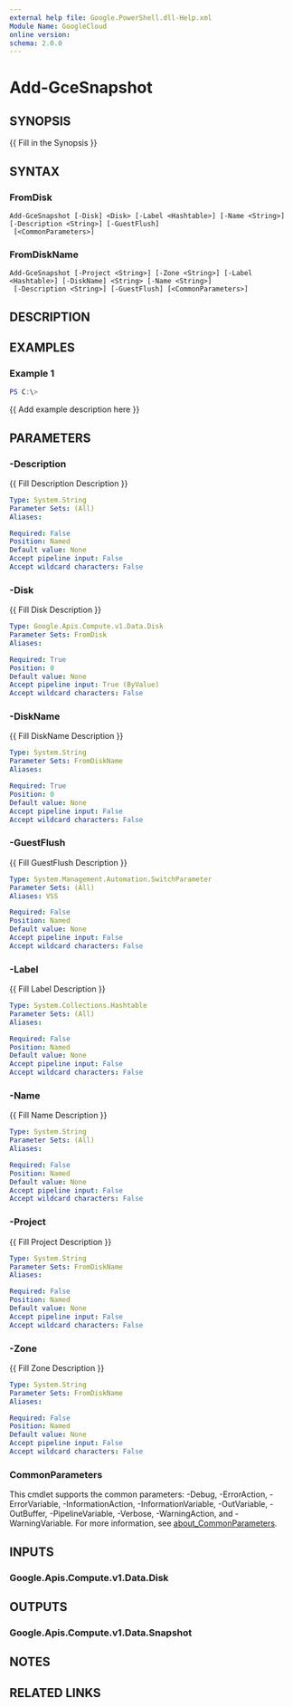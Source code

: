 ```yaml
---
external help file: Google.PowerShell.dll-Help.xml
Module Name: GoogleCloud
online version:
schema: 2.0.0
---
```


# Add-GceSnapshot

## SYNOPSIS
{{ Fill in the Synopsis }}

## SYNTAX

### FromDisk
```
Add-GceSnapshot [-Disk] <Disk> [-Label <Hashtable>] [-Name <String>] [-Description <String>] [-GuestFlush]
 [<CommonParameters>]
```

### FromDiskName
```
Add-GceSnapshot [-Project <String>] [-Zone <String>] [-Label <Hashtable>] [-DiskName] <String> [-Name <String>]
 [-Description <String>] [-GuestFlush] [<CommonParameters>]
```

## DESCRIPTION


## EXAMPLES

### Example 1
```powershell
PS C:\> 
```

{{ Add example description here }}

## PARAMETERS

### -Description
{{ Fill Description Description }}

```yaml
Type: System.String
Parameter Sets: (All)
Aliases:

Required: False
Position: Named
Default value: None
Accept pipeline input: False
Accept wildcard characters: False
```

### -Disk
{{ Fill Disk Description }}

```yaml
Type: Google.Apis.Compute.v1.Data.Disk
Parameter Sets: FromDisk
Aliases:

Required: True
Position: 0
Default value: None
Accept pipeline input: True (ByValue)
Accept wildcard characters: False
```

### -DiskName
{{ Fill DiskName Description }}

```yaml
Type: System.String
Parameter Sets: FromDiskName
Aliases:

Required: True
Position: 0
Default value: None
Accept pipeline input: False
Accept wildcard characters: False
```

### -GuestFlush
{{ Fill GuestFlush Description }}

```yaml
Type: System.Management.Automation.SwitchParameter
Parameter Sets: (All)
Aliases: VSS

Required: False
Position: Named
Default value: None
Accept pipeline input: False
Accept wildcard characters: False
```

### -Label
{{ Fill Label Description }}

```yaml
Type: System.Collections.Hashtable
Parameter Sets: (All)
Aliases:

Required: False
Position: Named
Default value: None
Accept pipeline input: False
Accept wildcard characters: False
```

### -Name
{{ Fill Name Description }}

```yaml
Type: System.String
Parameter Sets: (All)
Aliases:

Required: False
Position: Named
Default value: None
Accept pipeline input: False
Accept wildcard characters: False
```

### -Project
{{ Fill Project Description }}

```yaml
Type: System.String
Parameter Sets: FromDiskName
Aliases:

Required: False
Position: Named
Default value: None
Accept pipeline input: False
Accept wildcard characters: False
```

### -Zone
{{ Fill Zone Description }}

```yaml
Type: System.String
Parameter Sets: FromDiskName
Aliases:

Required: False
Position: Named
Default value: None
Accept pipeline input: False
Accept wildcard characters: False
```

### CommonParameters
This cmdlet supports the common parameters: -Debug, -ErrorAction, -ErrorVariable, -InformationAction, -InformationVariable, -OutVariable, -OutBuffer, -PipelineVariable, -Verbose, -WarningAction, and -WarningVariable. For more information, see [about_CommonParameters](http://go.microsoft.com/fwlink/?LinkID=113216).

## INPUTS

### Google.Apis.Compute.v1.Data.Disk

## OUTPUTS

### Google.Apis.Compute.v1.Data.Snapshot

## NOTES

## RELATED LINKS

